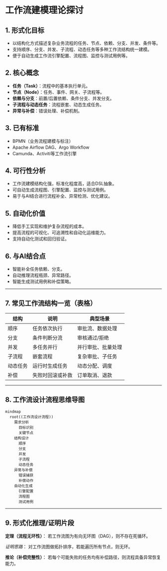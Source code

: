 # 工作流建模理论探讨

## 1. 形式化目标

- 以结构化方式描述复杂业务流程的任务、节点、依赖、分支、并发、条件等。
- 支持顺序、分支、并发、子流程、动态任务等多种工作流结构统一建模。
- 便于自动生成工作流引擎配置、流程图、监控与测试用例等。

## 2. 核心概念

- **任务（Task）**：流程中的基本执行单元。
- **节点（Node）**：任务、事件、网关、子流程等。
- **依赖与分支**：前置/后置依赖、条件分支、并发分支。
- **子流程与动态任务**：流程嵌套、动态生成任务。
- **异常与补偿**：错误处理、补偿机制。

## 3. 已有标准

- BPMN（业务流程建模与标注）
- Apache Airflow DAG、Argo Workflow
- Camunda、Activiti等工作流引擎

## 4. 可行性分析

- 工作流建模结构化强，标准化程度高，适合DSL抽象。
- 可自动生成流程图、引擎配置、监控与测试用例。
- 易于与AI结合进行流程补全、异常检测、优化建议。

## 5. 自动化价值

- 降低手工实现和维护复杂流程的成本。
- 提高流程的可视化、可追溯性和自动化运维能力。
- 支持自动化测试和回归验证。

## 6. 与AI结合点

- 智能补全任务依赖、分支。
- 自动推理流程瓶颈、异常路径。
- 智能生成测试用例和补偿策略。

---

## 7. 常见工作流结构一览（表格）

| 结构         | 说明                 | 典型场景           |
|--------------|----------------------|--------------------|
| 顺序         | 任务依次执行         | 审批流、数据处理   |
| 分支         | 条件判断分流         | 审核通过/拒绝     |
| 并发         | 多任务并行           | 并行审批、批量处理 |
| 子流程       | 嵌套流程             | 复杂审批、子任务   |
| 动态任务     | 运行时生成任务       | 动态分配、调度     |
| 补偿         | 失败时回滚或补救     | 订单取消、退款     |

---

## 8. 工作流设计流程思维导图

```mermaid
mindmap
  root((工作流设计流程))
    需求分析
      目标识别
      关键节点
    结构设计
      顺序
      分支
      并发
      子流程
      动态任务
    异常与补偿
      错误捕获
      补偿动作
    自动化生成
      引擎配置
      流程图
      测试用例
```

---

## 9. 形式化推理/证明片段

**定理（流程无环性）**：
若工作流图为有向无环图（DAG），则不存在死循环。

*证明思路*：
对工作流图做拓扑排序，若能遍历所有节点，则无环。

**推论（补偿完整性）**：
若每个可能失败的任务均有补偿路径，则流程具备异常恢复能力。
